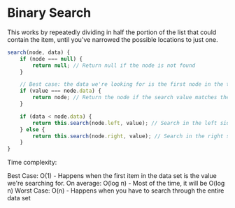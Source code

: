 # Binary Search

This works by repeatedly dividing in half the portion of the list that could contain the item, until you've narrowed the possible locations to just one.

```js
search(node, data) {
    if (node === null) {
        return null; // Return null if the node is not found
    }

    // Best case: the data we're looking for is the first node in the tree
    if (value === node.data) {
        return node; // Return the node if the search value matches the node's value
    }

    if (data < node.data) {
        return this.search(node.left, value); // Search in the left side
    } else {
        return this.search(node.right, value); // Search in the right side
    }
}
```

Time complexity: 

Best Case: O(1) - Happens when the first item in the data set is the value we're searching for.
On average: O(log n) - Most of the time, it will be O(log n)
Worst Case: O(n) - Happens when you have to search through the entire data set